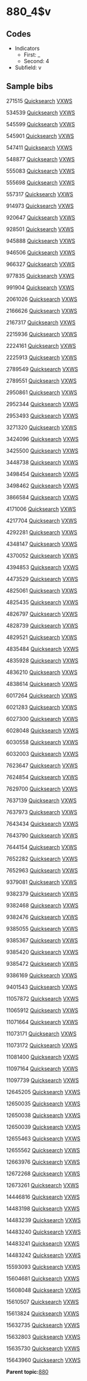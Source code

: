 # 880\_4$v

## Codes

-   Indicators
    -   First: \_
    -   Second: 4
-   Subfield: v

## Sample bibs

271515 [Quicksearch](https://search.library.yale.edu/catalog/271515) [VXWS](http://prodorbis.library.yale.edu:7014/vxws/GetHoldingsService?bibId=271515)

534539 [Quicksearch](https://search.library.yale.edu/catalog/534539) [VXWS](http://prodorbis.library.yale.edu:7014/vxws/GetHoldingsService?bibId=534539)

545599 [Quicksearch](https://search.library.yale.edu/catalog/545599) [VXWS](http://prodorbis.library.yale.edu:7014/vxws/GetHoldingsService?bibId=545599)

545901 [Quicksearch](https://search.library.yale.edu/catalog/545901) [VXWS](http://prodorbis.library.yale.edu:7014/vxws/GetHoldingsService?bibId=545901)

547411 [Quicksearch](https://search.library.yale.edu/catalog/547411) [VXWS](http://prodorbis.library.yale.edu:7014/vxws/GetHoldingsService?bibId=547411)

548877 [Quicksearch](https://search.library.yale.edu/catalog/548877) [VXWS](http://prodorbis.library.yale.edu:7014/vxws/GetHoldingsService?bibId=548877)

555083 [Quicksearch](https://search.library.yale.edu/catalog/555083) [VXWS](http://prodorbis.library.yale.edu:7014/vxws/GetHoldingsService?bibId=555083)

555698 [Quicksearch](https://search.library.yale.edu/catalog/555698) [VXWS](http://prodorbis.library.yale.edu:7014/vxws/GetHoldingsService?bibId=555698)

557317 [Quicksearch](https://search.library.yale.edu/catalog/557317) [VXWS](http://prodorbis.library.yale.edu:7014/vxws/GetHoldingsService?bibId=557317)

914973 [Quicksearch](https://search.library.yale.edu/catalog/914973) [VXWS](http://prodorbis.library.yale.edu:7014/vxws/GetHoldingsService?bibId=914973)

920647 [Quicksearch](https://search.library.yale.edu/catalog/920647) [VXWS](http://prodorbis.library.yale.edu:7014/vxws/GetHoldingsService?bibId=920647)

928501 [Quicksearch](https://search.library.yale.edu/catalog/928501) [VXWS](http://prodorbis.library.yale.edu:7014/vxws/GetHoldingsService?bibId=928501)

945888 [Quicksearch](https://search.library.yale.edu/catalog/945888) [VXWS](http://prodorbis.library.yale.edu:7014/vxws/GetHoldingsService?bibId=945888)

946506 [Quicksearch](https://search.library.yale.edu/catalog/946506) [VXWS](http://prodorbis.library.yale.edu:7014/vxws/GetHoldingsService?bibId=946506)

966327 [Quicksearch](https://search.library.yale.edu/catalog/966327) [VXWS](http://prodorbis.library.yale.edu:7014/vxws/GetHoldingsService?bibId=966327)

977835 [Quicksearch](https://search.library.yale.edu/catalog/977835) [VXWS](http://prodorbis.library.yale.edu:7014/vxws/GetHoldingsService?bibId=977835)

991904 [Quicksearch](https://search.library.yale.edu/catalog/991904) [VXWS](http://prodorbis.library.yale.edu:7014/vxws/GetHoldingsService?bibId=991904)

2061026 [Quicksearch](https://search.library.yale.edu/catalog/2061026) [VXWS](http://prodorbis.library.yale.edu:7014/vxws/GetHoldingsService?bibId=2061026)

2166626 [Quicksearch](https://search.library.yale.edu/catalog/2166626) [VXWS](http://prodorbis.library.yale.edu:7014/vxws/GetHoldingsService?bibId=2166626)

2167317 [Quicksearch](https://search.library.yale.edu/catalog/2167317) [VXWS](http://prodorbis.library.yale.edu:7014/vxws/GetHoldingsService?bibId=2167317)

2215936 [Quicksearch](https://search.library.yale.edu/catalog/2215936) [VXWS](http://prodorbis.library.yale.edu:7014/vxws/GetHoldingsService?bibId=2215936)

2224161 [Quicksearch](https://search.library.yale.edu/catalog/2224161) [VXWS](http://prodorbis.library.yale.edu:7014/vxws/GetHoldingsService?bibId=2224161)

2225913 [Quicksearch](https://search.library.yale.edu/catalog/2225913) [VXWS](http://prodorbis.library.yale.edu:7014/vxws/GetHoldingsService?bibId=2225913)

2789549 [Quicksearch](https://search.library.yale.edu/catalog/2789549) [VXWS](http://prodorbis.library.yale.edu:7014/vxws/GetHoldingsService?bibId=2789549)

2789551 [Quicksearch](https://search.library.yale.edu/catalog/2789551) [VXWS](http://prodorbis.library.yale.edu:7014/vxws/GetHoldingsService?bibId=2789551)

2950861 [Quicksearch](https://search.library.yale.edu/catalog/2950861) [VXWS](http://prodorbis.library.yale.edu:7014/vxws/GetHoldingsService?bibId=2950861)

2952344 [Quicksearch](https://search.library.yale.edu/catalog/2952344) [VXWS](http://prodorbis.library.yale.edu:7014/vxws/GetHoldingsService?bibId=2952344)

2953493 [Quicksearch](https://search.library.yale.edu/catalog/2953493) [VXWS](http://prodorbis.library.yale.edu:7014/vxws/GetHoldingsService?bibId=2953493)

3271320 [Quicksearch](https://search.library.yale.edu/catalog/3271320) [VXWS](http://prodorbis.library.yale.edu:7014/vxws/GetHoldingsService?bibId=3271320)

3424096 [Quicksearch](https://search.library.yale.edu/catalog/3424096) [VXWS](http://prodorbis.library.yale.edu:7014/vxws/GetHoldingsService?bibId=3424096)

3425500 [Quicksearch](https://search.library.yale.edu/catalog/3425500) [VXWS](http://prodorbis.library.yale.edu:7014/vxws/GetHoldingsService?bibId=3425500)

3448738 [Quicksearch](https://search.library.yale.edu/catalog/3448738) [VXWS](http://prodorbis.library.yale.edu:7014/vxws/GetHoldingsService?bibId=3448738)

3498454 [Quicksearch](https://search.library.yale.edu/catalog/3498454) [VXWS](http://prodorbis.library.yale.edu:7014/vxws/GetHoldingsService?bibId=3498454)

3498462 [Quicksearch](https://search.library.yale.edu/catalog/3498462) [VXWS](http://prodorbis.library.yale.edu:7014/vxws/GetHoldingsService?bibId=3498462)

3866584 [Quicksearch](https://search.library.yale.edu/catalog/3866584) [VXWS](http://prodorbis.library.yale.edu:7014/vxws/GetHoldingsService?bibId=3866584)

4171006 [Quicksearch](https://search.library.yale.edu/catalog/4171006) [VXWS](http://prodorbis.library.yale.edu:7014/vxws/GetHoldingsService?bibId=4171006)

4217704 [Quicksearch](https://search.library.yale.edu/catalog/4217704) [VXWS](http://prodorbis.library.yale.edu:7014/vxws/GetHoldingsService?bibId=4217704)

4292281 [Quicksearch](https://search.library.yale.edu/catalog/4292281) [VXWS](http://prodorbis.library.yale.edu:7014/vxws/GetHoldingsService?bibId=4292281)

4348147 [Quicksearch](https://search.library.yale.edu/catalog/4348147) [VXWS](http://prodorbis.library.yale.edu:7014/vxws/GetHoldingsService?bibId=4348147)

4370052 [Quicksearch](https://search.library.yale.edu/catalog/4370052) [VXWS](http://prodorbis.library.yale.edu:7014/vxws/GetHoldingsService?bibId=4370052)

4394853 [Quicksearch](https://search.library.yale.edu/catalog/4394853) [VXWS](http://prodorbis.library.yale.edu:7014/vxws/GetHoldingsService?bibId=4394853)

4473529 [Quicksearch](https://search.library.yale.edu/catalog/4473529) [VXWS](http://prodorbis.library.yale.edu:7014/vxws/GetHoldingsService?bibId=4473529)

4825061 [Quicksearch](https://search.library.yale.edu/catalog/4825061) [VXWS](http://prodorbis.library.yale.edu:7014/vxws/GetHoldingsService?bibId=4825061)

4825435 [Quicksearch](https://search.library.yale.edu/catalog/4825435) [VXWS](http://prodorbis.library.yale.edu:7014/vxws/GetHoldingsService?bibId=4825435)

4826797 [Quicksearch](https://search.library.yale.edu/catalog/4826797) [VXWS](http://prodorbis.library.yale.edu:7014/vxws/GetHoldingsService?bibId=4826797)

4828739 [Quicksearch](https://search.library.yale.edu/catalog/4828739) [VXWS](http://prodorbis.library.yale.edu:7014/vxws/GetHoldingsService?bibId=4828739)

4829521 [Quicksearch](https://search.library.yale.edu/catalog/4829521) [VXWS](http://prodorbis.library.yale.edu:7014/vxws/GetHoldingsService?bibId=4829521)

4835484 [Quicksearch](https://search.library.yale.edu/catalog/4835484) [VXWS](http://prodorbis.library.yale.edu:7014/vxws/GetHoldingsService?bibId=4835484)

4835928 [Quicksearch](https://search.library.yale.edu/catalog/4835928) [VXWS](http://prodorbis.library.yale.edu:7014/vxws/GetHoldingsService?bibId=4835928)

4836210 [Quicksearch](https://search.library.yale.edu/catalog/4836210) [VXWS](http://prodorbis.library.yale.edu:7014/vxws/GetHoldingsService?bibId=4836210)

4838614 [Quicksearch](https://search.library.yale.edu/catalog/4838614) [VXWS](http://prodorbis.library.yale.edu:7014/vxws/GetHoldingsService?bibId=4838614)

6017264 [Quicksearch](https://search.library.yale.edu/catalog/6017264) [VXWS](http://prodorbis.library.yale.edu:7014/vxws/GetHoldingsService?bibId=6017264)

6021283 [Quicksearch](https://search.library.yale.edu/catalog/6021283) [VXWS](http://prodorbis.library.yale.edu:7014/vxws/GetHoldingsService?bibId=6021283)

6027300 [Quicksearch](https://search.library.yale.edu/catalog/6027300) [VXWS](http://prodorbis.library.yale.edu:7014/vxws/GetHoldingsService?bibId=6027300)

6028048 [Quicksearch](https://search.library.yale.edu/catalog/6028048) [VXWS](http://prodorbis.library.yale.edu:7014/vxws/GetHoldingsService?bibId=6028048)

6030558 [Quicksearch](https://search.library.yale.edu/catalog/6030558) [VXWS](http://prodorbis.library.yale.edu:7014/vxws/GetHoldingsService?bibId=6030558)

6032003 [Quicksearch](https://search.library.yale.edu/catalog/6032003) [VXWS](http://prodorbis.library.yale.edu:7014/vxws/GetHoldingsService?bibId=6032003)

7623647 [Quicksearch](https://search.library.yale.edu/catalog/7623647) [VXWS](http://prodorbis.library.yale.edu:7014/vxws/GetHoldingsService?bibId=7623647)

7624854 [Quicksearch](https://search.library.yale.edu/catalog/7624854) [VXWS](http://prodorbis.library.yale.edu:7014/vxws/GetHoldingsService?bibId=7624854)

7629700 [Quicksearch](https://search.library.yale.edu/catalog/7629700) [VXWS](http://prodorbis.library.yale.edu:7014/vxws/GetHoldingsService?bibId=7629700)

7637139 [Quicksearch](https://search.library.yale.edu/catalog/7637139) [VXWS](http://prodorbis.library.yale.edu:7014/vxws/GetHoldingsService?bibId=7637139)

7637973 [Quicksearch](https://search.library.yale.edu/catalog/7637973) [VXWS](http://prodorbis.library.yale.edu:7014/vxws/GetHoldingsService?bibId=7637973)

7643434 [Quicksearch](https://search.library.yale.edu/catalog/7643434) [VXWS](http://prodorbis.library.yale.edu:7014/vxws/GetHoldingsService?bibId=7643434)

7643790 [Quicksearch](https://search.library.yale.edu/catalog/7643790) [VXWS](http://prodorbis.library.yale.edu:7014/vxws/GetHoldingsService?bibId=7643790)

7644154 [Quicksearch](https://search.library.yale.edu/catalog/7644154) [VXWS](http://prodorbis.library.yale.edu:7014/vxws/GetHoldingsService?bibId=7644154)

7652282 [Quicksearch](https://search.library.yale.edu/catalog/7652282) [VXWS](http://prodorbis.library.yale.edu:7014/vxws/GetHoldingsService?bibId=7652282)

7652963 [Quicksearch](https://search.library.yale.edu/catalog/7652963) [VXWS](http://prodorbis.library.yale.edu:7014/vxws/GetHoldingsService?bibId=7652963)

9379081 [Quicksearch](https://search.library.yale.edu/catalog/9379081) [VXWS](http://prodorbis.library.yale.edu:7014/vxws/GetHoldingsService?bibId=9379081)

9382379 [Quicksearch](https://search.library.yale.edu/catalog/9382379) [VXWS](http://prodorbis.library.yale.edu:7014/vxws/GetHoldingsService?bibId=9382379)

9382468 [Quicksearch](https://search.library.yale.edu/catalog/9382468) [VXWS](http://prodorbis.library.yale.edu:7014/vxws/GetHoldingsService?bibId=9382468)

9382476 [Quicksearch](https://search.library.yale.edu/catalog/9382476) [VXWS](http://prodorbis.library.yale.edu:7014/vxws/GetHoldingsService?bibId=9382476)

9385055 [Quicksearch](https://search.library.yale.edu/catalog/9385055) [VXWS](http://prodorbis.library.yale.edu:7014/vxws/GetHoldingsService?bibId=9385055)

9385367 [Quicksearch](https://search.library.yale.edu/catalog/9385367) [VXWS](http://prodorbis.library.yale.edu:7014/vxws/GetHoldingsService?bibId=9385367)

9385420 [Quicksearch](https://search.library.yale.edu/catalog/9385420) [VXWS](http://prodorbis.library.yale.edu:7014/vxws/GetHoldingsService?bibId=9385420)

9385472 [Quicksearch](https://search.library.yale.edu/catalog/9385472) [VXWS](http://prodorbis.library.yale.edu:7014/vxws/GetHoldingsService?bibId=9385472)

9386169 [Quicksearch](https://search.library.yale.edu/catalog/9386169) [VXWS](http://prodorbis.library.yale.edu:7014/vxws/GetHoldingsService?bibId=9386169)

9401543 [Quicksearch](https://search.library.yale.edu/catalog/9401543) [VXWS](http://prodorbis.library.yale.edu:7014/vxws/GetHoldingsService?bibId=9401543)

11057872 [Quicksearch](https://search.library.yale.edu/catalog/11057872) [VXWS](http://prodorbis.library.yale.edu:7014/vxws/GetHoldingsService?bibId=11057872)

11065912 [Quicksearch](https://search.library.yale.edu/catalog/11065912) [VXWS](http://prodorbis.library.yale.edu:7014/vxws/GetHoldingsService?bibId=11065912)

11071664 [Quicksearch](https://search.library.yale.edu/catalog/11071664) [VXWS](http://prodorbis.library.yale.edu:7014/vxws/GetHoldingsService?bibId=11071664)

11073171 [Quicksearch](https://search.library.yale.edu/catalog/11073171) [VXWS](http://prodorbis.library.yale.edu:7014/vxws/GetHoldingsService?bibId=11073171)

11073172 [Quicksearch](https://search.library.yale.edu/catalog/11073172) [VXWS](http://prodorbis.library.yale.edu:7014/vxws/GetHoldingsService?bibId=11073172)

11081400 [Quicksearch](https://search.library.yale.edu/catalog/11081400) [VXWS](http://prodorbis.library.yale.edu:7014/vxws/GetHoldingsService?bibId=11081400)

11097164 [Quicksearch](https://search.library.yale.edu/catalog/11097164) [VXWS](http://prodorbis.library.yale.edu:7014/vxws/GetHoldingsService?bibId=11097164)

11097739 [Quicksearch](https://search.library.yale.edu/catalog/11097739) [VXWS](http://prodorbis.library.yale.edu:7014/vxws/GetHoldingsService?bibId=11097739)

12645205 [Quicksearch](https://search.library.yale.edu/catalog/12645205) [VXWS](http://prodorbis.library.yale.edu:7014/vxws/GetHoldingsService?bibId=12645205)

12650035 [Quicksearch](https://search.library.yale.edu/catalog/12650035) [VXWS](http://prodorbis.library.yale.edu:7014/vxws/GetHoldingsService?bibId=12650035)

12650038 [Quicksearch](https://search.library.yale.edu/catalog/12650038) [VXWS](http://prodorbis.library.yale.edu:7014/vxws/GetHoldingsService?bibId=12650038)

12650039 [Quicksearch](https://search.library.yale.edu/catalog/12650039) [VXWS](http://prodorbis.library.yale.edu:7014/vxws/GetHoldingsService?bibId=12650039)

12655463 [Quicksearch](https://search.library.yale.edu/catalog/12655463) [VXWS](http://prodorbis.library.yale.edu:7014/vxws/GetHoldingsService?bibId=12655463)

12655562 [Quicksearch](https://search.library.yale.edu/catalog/12655562) [VXWS](http://prodorbis.library.yale.edu:7014/vxws/GetHoldingsService?bibId=12655562)

12663976 [Quicksearch](https://search.library.yale.edu/catalog/12663976) [VXWS](http://prodorbis.library.yale.edu:7014/vxws/GetHoldingsService?bibId=12663976)

12672268 [Quicksearch](https://search.library.yale.edu/catalog/12672268) [VXWS](http://prodorbis.library.yale.edu:7014/vxws/GetHoldingsService?bibId=12672268)

12673261 [Quicksearch](https://search.library.yale.edu/catalog/12673261) [VXWS](http://prodorbis.library.yale.edu:7014/vxws/GetHoldingsService?bibId=12673261)

14446816 [Quicksearch](https://search.library.yale.edu/catalog/14446816) [VXWS](http://prodorbis.library.yale.edu:7014/vxws/GetHoldingsService?bibId=14446816)

14483198 [Quicksearch](https://search.library.yale.edu/catalog/14483198) [VXWS](http://prodorbis.library.yale.edu:7014/vxws/GetHoldingsService?bibId=14483198)

14483239 [Quicksearch](https://search.library.yale.edu/catalog/14483239) [VXWS](http://prodorbis.library.yale.edu:7014/vxws/GetHoldingsService?bibId=14483239)

14483240 [Quicksearch](https://search.library.yale.edu/catalog/14483240) [VXWS](http://prodorbis.library.yale.edu:7014/vxws/GetHoldingsService?bibId=14483240)

14483241 [Quicksearch](https://search.library.yale.edu/catalog/14483241) [VXWS](http://prodorbis.library.yale.edu:7014/vxws/GetHoldingsService?bibId=14483241)

14483242 [Quicksearch](https://search.library.yale.edu/catalog/14483242) [VXWS](http://prodorbis.library.yale.edu:7014/vxws/GetHoldingsService?bibId=14483242)

15593093 [Quicksearch](https://search.library.yale.edu/catalog/15593093) [VXWS](http://prodorbis.library.yale.edu:7014/vxws/GetHoldingsService?bibId=15593093)

15604681 [Quicksearch](https://search.library.yale.edu/catalog/15604681) [VXWS](http://prodorbis.library.yale.edu:7014/vxws/GetHoldingsService?bibId=15604681)

15608048 [Quicksearch](https://search.library.yale.edu/catalog/15608048) [VXWS](http://prodorbis.library.yale.edu:7014/vxws/GetHoldingsService?bibId=15608048)

15610507 [Quicksearch](https://search.library.yale.edu/catalog/15610507) [VXWS](http://prodorbis.library.yale.edu:7014/vxws/GetHoldingsService?bibId=15610507)

15613824 [Quicksearch](https://search.library.yale.edu/catalog/15613824) [VXWS](http://prodorbis.library.yale.edu:7014/vxws/GetHoldingsService?bibId=15613824)

15632735 [Quicksearch](https://search.library.yale.edu/catalog/15632735) [VXWS](http://prodorbis.library.yale.edu:7014/vxws/GetHoldingsService?bibId=15632735)

15632803 [Quicksearch](https://search.library.yale.edu/catalog/15632803) [VXWS](http://prodorbis.library.yale.edu:7014/vxws/GetHoldingsService?bibId=15632803)

15635730 [Quicksearch](https://search.library.yale.edu/catalog/15635730) [VXWS](http://prodorbis.library.yale.edu:7014/vxws/GetHoldingsService?bibId=15635730)

15643960 [Quicksearch](https://search.library.yale.edu/catalog/15643960) [VXWS](http://prodorbis.library.yale.edu:7014/vxws/GetHoldingsService?bibId=15643960)

**Parent topic:**[880](../../tags/880/880.md)

